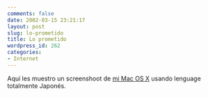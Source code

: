 ```yaml
---
comments: false
date: 2002-03-15 23:21:17
layout: post
slug: lo-prometido
title: Lo prometido
wordpress_id: 262
categories:
- Internet
---
```


Aquí les muestro un screenshoot de [mi Mac OS X](/images/macosx.png) usando lenguage totalmente Japonés.




 
